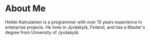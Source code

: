 # About Me

Heikki Kainulainen is a programmer with over 15 years experience in enterprise projects. He lives in Jyväskylä, Finland, and has a Master's degree from University of Jyväskylä.
